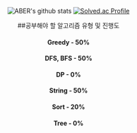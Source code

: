 
<div align = "center">

![ABER's github stats](https://github-readme-stats.vercel.app/api?username=ABER1047&show_icons=true&count_private=true&theme=github_dark&text_color=white&hide_border=true)
[![Solved.ac Profile](http://mazassumnida.wtf/api/v2/generate_badge?boj=aber1047)](https://solved.ac/aber1047/)
  


##공부해야 할 알고리즘 유형 및 진행도
  
#### Greedy - 50%
#### DFS, BFS - 50%
#### DP - 0%
#### String - 50%
#### Sort - 20%
#### Tree - 0%
  
  
</div>
